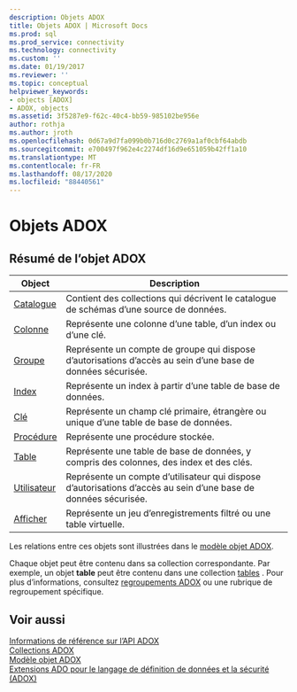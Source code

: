 ```yaml
---
description: Objets ADOX
title: Objets ADOX | Microsoft Docs
ms.prod: sql
ms.prod_service: connectivity
ms.technology: connectivity
ms.custom: ''
ms.date: 01/19/2017
ms.reviewer: ''
ms.topic: conceptual
helpviewer_keywords:
- objects [ADOX]
- ADOX, objects
ms.assetid: 3f5287e9-f62c-40c4-bb59-985102be956e
author: rothja
ms.author: jroth
ms.openlocfilehash: 0d67a9d7fa099b0b716d0c2769a1af0cbf64abdb
ms.sourcegitcommit: e700497f962e4c2274df16d9e651059b42ff1a10
ms.translationtype: MT
ms.contentlocale: fr-FR
ms.lasthandoff: 08/17/2020
ms.locfileid: "88440561"
---
```

# <a name="adox-objects"></a>Objets ADOX
## <a name="adox-object-summary"></a>Résumé de l’objet ADOX  
  
|Object|Description|  
|------------|-----------------|  
|[Catalogue](../../../ado/reference/adox-api/catalog-object-adox.md)|Contient des collections qui décrivent le catalogue de schémas d’une source de données.|  
|[Colonne](../../../ado/reference/adox-api/column-object-adox.md)|Représente une colonne d’une table, d’un index ou d’une clé.|  
|[Groupe](../../../ado/reference/adox-api/group-object-adox.md)|Représente un compte de groupe qui dispose d’autorisations d’accès au sein d’une base de données sécurisée.|  
|[Index](../../../ado/reference/adox-api/index-object-adox.md)|Représente un index à partir d’une table de base de données.|  
|[Clé](../../../ado/reference/adox-api/key-object-adox.md)|Représente un champ clé primaire, étrangère ou unique d’une table de base de données.|  
|[Procédure](../../../ado/reference/adox-api/procedure-object-adox.md)|Représente une procédure stockée.|  
|[Table](../../../ado/reference/adox-api/table-object-adox.md)|Représente une table de base de données, y compris des colonnes, des index et des clés.|  
|[Utilisateur](../../../ado/reference/adox-api/user-object-adox.md)|Représente un compte d’utilisateur qui dispose d’autorisations d’accès au sein d’une base de données sécurisée.|  
|[Afficher](../../../ado/reference/adox-api/view-object-adox.md)|Représente un jeu d’enregistrements filtré ou une table virtuelle.|  
  
 Les relations entre ces objets sont illustrées dans le [modèle objet ADOX](../../../ado/reference/adox-api/adox-object-model.md).  
  
 Chaque objet peut être contenu dans sa collection correspondante. Par exemple, un objet **table** peut être contenu dans une collection [tables](../../../ado/reference/adox-api/tables-collection-adox.md) . Pour plus d’informations, consultez [regroupements ADOX](../../../ado/reference/adox-api/adox-collections.md) ou une rubrique de regroupement spécifique.  
  
## <a name="see-also"></a>Voir aussi  
 [Informations de référence sur l’API ADOX](../../../ado/reference/adox-api/adox-api-reference.md)   
 [Collections ADOX](../../../ado/reference/adox-api/adox-collections.md)   
 [Modèle objet ADOX](../../../ado/reference/adox-api/adox-object-model.md)   
 [Extensions ADO pour le langage de définition de données et la sécurité (ADOX)](../../../ado/guide/extensions/ado-extensions-for-data-definition-language-and-security-adox.md)
